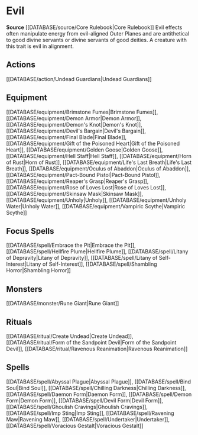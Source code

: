 ﻿---
id: '64'
name: Evil
rarity: Common
source: '[[DATABASE/source/Core Rulebook|Core Rulebook]]'
trait:
- Evil
type: Trait

---
# Evil

**Source** [[DATABASE/source/Core Rulebook|Core Rulebook]] 
Evil effects often manipulate energy from evil-aligned Outer Planes and are antithetical to good divine servants or divine servants of good deities. A creature with this trait is evil in alignment.

## Actions

[[DATABASE/action/Undead Guardians|Undead Guardians]]

## Equipment

[[DATABASE/equipment/Brimstone Fumes|Brimstone Fumes]], [[DATABASE/equipment/Demon Armor|Demon Armor]], [[DATABASE/equipment/Demon's Knot|Demon's Knot]], [[DATABASE/equipment/Devil's Bargain|Devil's Bargain]], [[DATABASE/equipment/Final Blade|Final Blade]], [[DATABASE/equipment/Gift of the Poisoned Heart|Gift of the Poisoned Heart]], [[DATABASE/equipment/Golden Goose|Golden Goose]], [[DATABASE/equipment/Hell Staff|Hell Staff]], [[DATABASE/equipment/Horn of Rust|Horn of Rust]], [[DATABASE/equipment/Life's Last Breath|Life's Last Breath]], [[DATABASE/equipment/Oculus of Abaddon|Oculus of Abaddon]], [[DATABASE/equipment/Pact-Bound Pistol|Pact-Bound Pistol]], [[DATABASE/equipment/Reaper's Grasp|Reaper's Grasp]], [[DATABASE/equipment/Rose of Loves Lost|Rose of Loves Lost]], [[DATABASE/equipment/Skinsaw Mask|Skinsaw Mask]], [[DATABASE/equipment/Unholy|Unholy]], [[DATABASE/equipment/Unholy Water|Unholy Water]], [[DATABASE/equipment/Vampiric Scythe|Vampiric Scythe]]

## Focus Spells

[[DATABASE/spell/Embrace the Pit|Embrace the Pit]], [[DATABASE/spell/Hellfire Plume|Hellfire Plume]], [[DATABASE/spell/Litany of Depravity|Litany of Depravity]], [[DATABASE/spell/Litany of Self-Interest|Litany of Self-Interest]], [[DATABASE/spell/Shambling Horror|Shambling Horror]]

## Monsters

[[DATABASE/monster/Rune Giant|Rune Giant]]

## Rituals

[[DATABASE/ritual/Create Undead|Create Undead]], [[DATABASE/ritual/Form of the Sandpoint Devil|Form of the Sandpoint Devil]], [[DATABASE/ritual/Ravenous Reanimation|Ravenous Reanimation]]

## Spells

[[DATABASE/spell/Abyssal Plague|Abyssal Plague]], [[DATABASE/spell/Bind Soul|Bind Soul]], [[DATABASE/spell/Chilling Darkness|Chilling Darkness]], [[DATABASE/spell/Daemon Form|Daemon Form]], [[DATABASE/spell/Demon Form|Demon Form]], [[DATABASE/spell/Devil Form|Devil Form]], [[DATABASE/spell/Ghoulish Cravings|Ghoulish Cravings]], [[DATABASE/spell/Imp Sting|Imp Sting]], [[DATABASE/spell/Ravening Maw|Ravening Maw]], [[DATABASE/spell/Undertaker|Undertaker]], [[DATABASE/spell/Voracious Gestalt|Voracious Gestalt]]